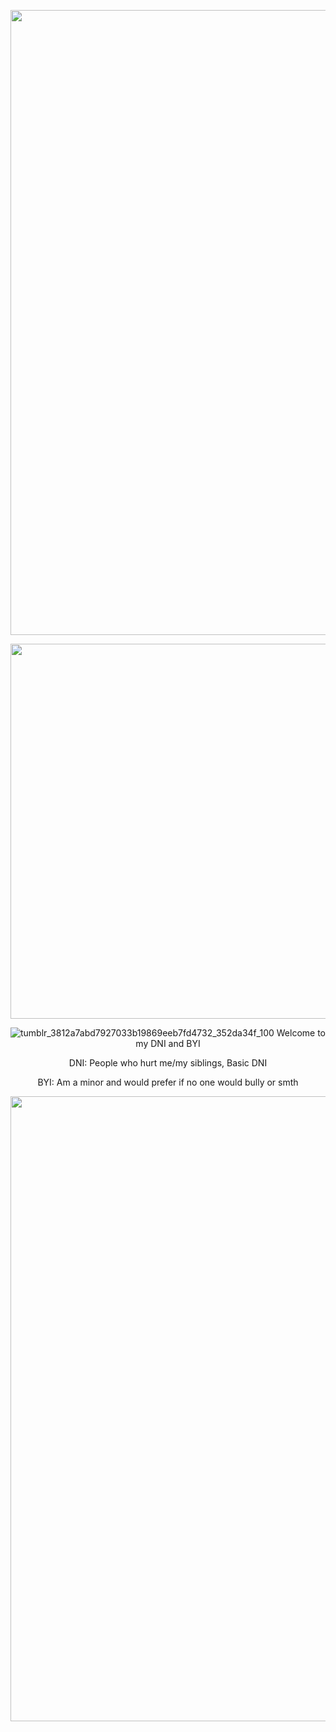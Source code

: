 <p align="center"> <img width="1000" src="https://64.media.tumblr.com/ce9ed24e6321a2e6b1a76f515b2e2ce8/62b1ff3c81ee6a21-c7/s1280x1920/038f19df0e11c8dfc826f199f7f5d14580e1f49f.pnj">
<p align="center"> <img width="600" src="https://64.media.tumblr.com/4b53cfde6853508b88fc5afe3f62d19f/884509e5373f3fc6-b0/s640x960/bd325d0a36ab226d9d8982173b965af6c5b4a8e7.pnj">
<div align="center"> 

  ![tumblr_3812a7abd7927033b19869eeb7fd4732_352da34f_100](https://github.com/articfox62/dni-byi/assets/172172287/b9598b6d-ddc9-4f9d-9403-42800e4fd067)
Welcome to my DNI and BYI
<p align="center"> DNI: People who hurt me/my siblings, Basic DNI
<p align="center"> BYI: Am a minor and would prefer if no one would bully or smth
<p align="center"> <img width="1000" src="https://64.media.tumblr.com/c537725480c79aa443fe84cd77e50556/62b1ff3c81ee6a21-3c/s1280x1920/8e3c7dfac3c9d2641fa4a36749ac94e5b82a1773.pnj">
